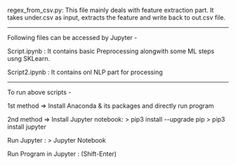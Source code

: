 
regex_from_csv.py:
This file mainly deals with feature extraction part. It takes under.csv as input, extracts the feature and write back to out.csv file. 

-------------------------------------------------------------

Following files can be accessed by Jupyter -

Script.ipynb :
It contains basic Preprocessing alongwith some ML steps usng SKLearn.

Script2.ipynb :
It contains onl NLP part for processing

-------------------------------------------------------------
To run above scripts - 

1st method => 
Install Anaconda & its packages and directly run program 

2nd method =>
Install Jupyter notebook: > pip3 install --upgrade pip
			  > pip3 install jupyter	

Run Jupyter             : > Jupyter Notebook

Run Program in Jupyter  : (Shift-Enter) 						  
